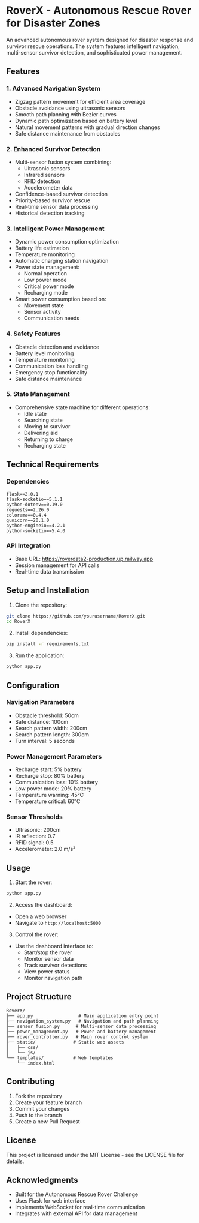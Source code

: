 # RoverX - Autonomous Rescue Rover for Disaster Zones

An advanced autonomous rover system designed for disaster response and survivor rescue operations. The system features intelligent navigation, multi-sensor survivor detection, and sophisticated power management.

## Features

### 1. Advanced Navigation System

- Zigzag pattern movement for efficient area coverage
- Obstacle avoidance using ultrasonic sensors
- Smooth path planning with Bezier curves
- Dynamic path optimization based on battery level
- Natural movement patterns with gradual direction changes
- Safe distance maintenance from obstacles

### 2. Enhanced Survivor Detection

- Multi-sensor fusion system combining:
  - Ultrasonic sensors
  - Infrared sensors
  - RFID detection
  - Accelerometer data
- Confidence-based survivor detection
- Priority-based survivor rescue
- Real-time sensor data processing
- Historical detection tracking

### 3. Intelligent Power Management

- Dynamic power consumption optimization
- Battery life estimation
- Temperature monitoring
- Automatic charging station navigation
- Power state management:
  - Normal operation
  - Low power mode
  - Critical power mode
  - Recharging mode
- Smart power consumption based on:
  - Movement state
  - Sensor activity
  - Communication needs

### 4. Safety Features

- Obstacle detection and avoidance
- Battery level monitoring
- Temperature monitoring
- Communication loss handling
- Emergency stop functionality
- Safe distance maintenance

### 5. State Management

- Comprehensive state machine for different operations:
  - Idle state
  - Searching state
  - Moving to survivor
  - Delivering aid
  - Returning to charge
  - Recharging state

## Technical Requirements

### Dependencies

```
flask==2.0.1
flask-socketio==5.1.1
python-dotenv==0.19.0
requests==2.26.0
colorama==0.4.4
gunicorn==20.1.0
python-engineio==4.2.1
python-socketio==5.4.0
```

### API Integration

- Base URL: https://roverdata2-production.up.railway.app
- Session management for API calls
- Real-time data transmission

## Setup and Installation

1. Clone the repository:

```bash
git clone https://github.com/yourusername/RoverX.git
cd RoverX
```

2. Install dependencies:

```bash
pip install -r requirements.txt
```

3. Run the application:

```bash
python app.py
```

## Configuration

### Navigation Parameters

- Obstacle threshold: 50cm
- Safe distance: 100cm
- Search pattern width: 200cm
- Search pattern length: 300cm
- Turn interval: 5 seconds

### Power Management Parameters

- Recharge start: 5% battery
- Recharge stop: 80% battery
- Communication loss: 10% battery
- Low power mode: 20% battery
- Temperature warning: 45°C
- Temperature critical: 60°C

### Sensor Thresholds

- Ultrasonic: 200cm
- IR reflection: 0.7
- RFID signal: 0.5
- Accelerometer: 2.0 m/s²

## Usage

1. Start the rover:

```bash
python app.py
```

2. Access the dashboard:

- Open a web browser
- Navigate to `http://localhost:5000`

3. Control the rover:

- Use the dashboard interface to:
  - Start/stop the rover
  - Monitor sensor data
  - Track survivor detections
  - View power status
  - Monitor navigation path

## Project Structure

```
RoverX/
├── app.py                 # Main application entry point
├── navigation_system.py   # Navigation and path planning
├── sensor_fusion.py      # Multi-sensor data processing
├── power_management.py   # Power and battery management
├── rover_controller.py   # Main rover control system
├── static/              # Static web assets
│   ├── css/
│   └── js/
└── templates/           # Web templates
    └── index.html
```

## Contributing

1. Fork the repository
2. Create your feature branch
3. Commit your changes
4. Push to the branch
5. Create a new Pull Request

## License

This project is licensed under the MIT License - see the LICENSE file for details.

## Acknowledgments

- Built for the Autonomous Rescue Rover Challenge
- Uses Flask for web interface
- Implements WebSocket for real-time communication
- Integrates with external API for data management
